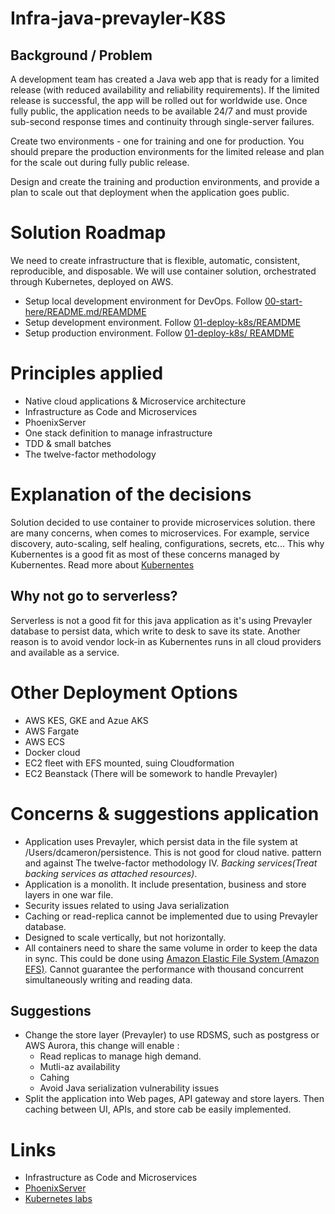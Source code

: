 # Infra-java-prevayler-K8S
## Background / Problem
A development team has created a Java web app that is ready for a limited release (with reduced availability and reliability requirements). If the limited release is successful, the app will be rolled out for worldwide use. Once fully public, the application needs to be available 24/7 and must provide sub-second response times and continuity through single-server failures.

Create two environments - one for training and one for production. You should prepare the production environments for the limited release and plan for the scale out during fully public release.

Design and create the training and production environments, and provide a plan to scale out that deployment when the application goes public.

# Solution Roadmap
We need to create infrastructure that is flexible, automatic, consistent, reproducible, and disposable. We will use container solution, orchestrated through Kubernetes, deployed on AWS.

* Setup local development environment for DevOps. Follow [00-start-here/README.md/REAMDME](./00-start-here/README.md)
* Setup development environment. Follow [01-deploy-k8s/REAMDME](./01-deploy-k8s/README.md)
* Setup production environment. Follow [01-deploy-k8s/ REAMDME](./01-deploy-k8s/README.md)

# Principles applied
* Native cloud applications & Microservice architecture
* Infrastructure as Code and Microservices
* PhoenixServer
* One stack definition to manage infrastructure
* TDD & small batches
* The twelve-factor methodology

# Explanation of the decisions
Solution decided to use container to provide microservices solution. there are many concerns, when comes to microservices. For example, service discovery, auto-scaling, self healing, configurations, secrets, etc... This why Kubernentes is a good fit as most of these concerns managed by Kubernentes. Read more about [Kubernentes](!https://kubernetes.io/)

## Why not go to serverless?
Serverless is not a good fit for this java application as it's using Prevayler database to persist data, which write to desk to save its state. Another reason is to avoid vendor lock-in as Kubernentes runs in all cloud providers and available as a service.

# Other Deployment Options
* AWS KES, GKE and Azue AKS
* AWS Fargate
* AWS ECS
* Docker cloud
* EC2 fleet with EFS mounted, suing Cloudformation
* EC2 Beanstack (There will be somework to handle Prevayler)

# Concerns & suggestions application
* Application uses Prevayler, which persist data in the file system at /Users/dcameron/persistence. This is not good for cloud native. pattern and against The twelve-factor methodology IV. *Backing services(Treat backing services as attached resources)*.
* Application is a monolith. It include presentation, business and store layers in one war file.
* Security issues related to using Java serialization
* Caching or read-replica cannot be implemented due to using Prevayler database.
* Designed to scale vertically, but not horizontally.
* All containers need to share the same volume in order to keep the data in sync. This could be done using [Amazon Elastic File System (Amazon EFS)](!https://aws.amazon.com/efs/). Cannot guarantee the performance with thousand concurrent simultaneously writing and reading data.

## Suggestions
* Change the store layer (Prevayler) to use RDSMS, such as postgress or AWS Aurora, this change will enable  :
  * Read replicas to manage high demand.
  * Mutli-az availability
  * Cahing
  * Avoid Java serialization vulnerability issues
 * Split the application into Web pages, API gateway and store layers. Then caching between UI, APIs, and store cab be easily implemented.

# Links
* Infrastructure as Code and Microservices
* [PhoenixServer](!https://martinfowler.com/bliki/PhoenixServer.html)
* [Kubernetes labs](!https://kumorilabs.com/blog/k8s-0-introduction-blog-series-kubernetes/)


